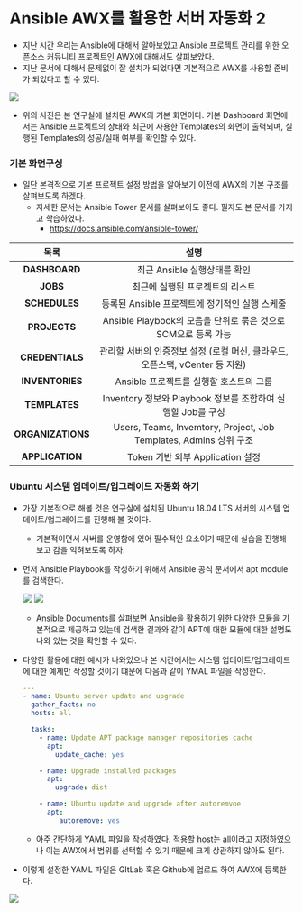 # Ansible AWX를 활용한 서버 자동화 2 

* 지난 시간 우리는 Ansible에 대해서 알아보았고 Ansible 프로젝트 관리를 위한 오픈소스 커뮤니티 프로젝트인 AWX에 대해서도 살펴보았다.
* 지난 문서에 대해서 문제없이 잘 설치가 되었다면 기본적으로 AWX를 사용할 준비가 되었다고 할 수 있다.  



![](https://github.com/pandora0667/TILD/blob/master/screenshot/Ansible%20Server%20Automation-2/%EC%8A%A4%ED%81%AC%EB%A6%B0%EC%83%B7%202019-05-10%20%EC%98%A4%EC%A0%84%2011.00.35.png?raw=true)

* 위의 사진은 본 연구실에 설치된 AWX의 기본 화면이다. 기본 Dashboard 화면에서는 Ansible 프로젝트의 상태와 최근에 사용한 Templates의 화면이 출력되며, 실행된 Templates의 성공/실패 여부를 확인할 수 있다. 



### 기본 화면구성 

* 일단 본격적으로 기본 프로젝트 설정 방법을 알아보기 이전에 AWX의 기본 구조를 살펴보도록 하겠다. 
  * 자세한 문서는 Ansible Tower 문서를 살펴보아도 좋다. 필자도 본 문서를 가지고 학습하였다. 
    * https://docs.ansible.com/ansible-tower/

|       목록        |                             설명                             |
| :---------------: | :----------------------------------------------------------: |
|   **DASHBOARD**   |                 최근 Ansible 실행상태를 확인                 |
|     **JOBS**      |               최근에 실행된 프로젝트의 리스트                |
|   **SCHEDULES**   |        등록된 Ansible 프로젝트에 정기적인 실행 스케줄        |
|   **PROJECTS**    | Ansible Playbook의 모음을 단위로 묶은 것으로 SCM으로 등록 가능 |
|  **CREDENTIALS**  | 관리할 서버의 인증정보 설정 (로컬 머신, 클라우드, 오픈스택, vCenter 등 지원) |
|  **INVENTORIES**  |           Ansible 프로젝트를 실행할 호스트의 그룹            |
|   **TEMPLATES**   | Inventory 정보와 Playbook 정보를 조합하여 실행할 Job를 구성  |
| **ORGANIZATIONS** | Users, Teams, Invemtory, Project, Job Templates, Admins 상위 구조 |
|  **APPLICATION**  |               Token 기반 외부 Application 설정               |



### Ubuntu 시스템 업데이트/업그레이드 자동화 하기

* 가장 기본적으로 해볼 것은 연구실에 설치된 Ubuntu 18.04 LTS 서버의 시스템 업데이트/업그레이드를 진행해 볼 것이다. 
  * 기본적이면서 서버를 운영함에 있어 필수적인 요소이기 때문에 실습을 진행해 보고 감을 익혀보도록 하자. 

* 먼저 Ansible Playbook를 작성하기 위해서 Ansible 공식 문서에서 apt module를 검색한다. 

  ![](https://github.com/pandora0667/TILD/blob/master/screenshot/Ansible%20Server%20Automation-2/ansible_apt_module.png?raw=true)
  ![](https://github.com/pandora0667/TILD/blob/master/screenshot/Ansible%20Server%20Automation-2/ansible_apt_example.png?raw=true)

  * Ansible Documents를 살펴보면 Ansible을 활용하기 위한 다양한 모듈을 기본적으로 제공하고 있는데 검색한 결과와 같이 APT에 대한 모듈에 대한 설명도 나와 있는 것을 확인할 수 있다.

* 다양한 활용에 대한 예시가 나와있으나 본 시간에서는 시스템 업데이트/업그레이드에 대한 예제만 작성할 것이기 떄문에 다음과 같이 YMAL 파일을 작성한다. 

  ```yaml
  ---
  - name: Ubuntu server update and upgrade 
    gather_facts: no 
    hosts: all
  
    tasks:
      - name: Update APT package manager repositories cache
        apt: 
          update_cache: yes
  
      - name: Upgrade installed packages 
        apt:
          upgrade: dist
  
      - name: Ubuntu update and upgrade after autoremvoe
        apt:
           autoremove: yes
  ```

  * 아주 간단하게 YAML 파일을 작성하였다. 적용할 host는 all이라고 지정하였으나 이는 AWX에서 범위를 선택할 수 있기 때문에 크게 상관하지 않아도 된다. 

* 이렇게 설정한 YAML 파일은 GItLab 혹은 Github에 업로드 하여 AWX에 등록한다. 

![](https://github.com/pandora0667/TILD/blob/master/screenshot/Ansible%20Server%20Automation-2/%EC%8A%A4%ED%81%AC%EB%A6%B0%EC%83%B7%202019-05-10%20%EC%98%A4%EC%A0%84%2011.01.24.png?raw=true)























































